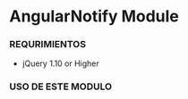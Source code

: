 AngularNotify Module
=====================

### REQURIMIENTOS ###
* jQuery 1.10 or Higher

### USO DE ESTE MODULO ###
